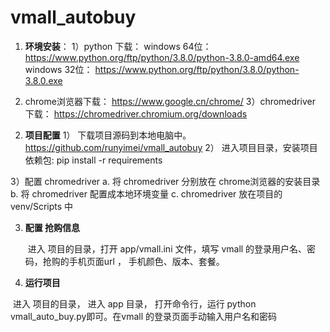 # vmall_autobuy



1.  **环境安装**：
   1）python 下载： 
     windows 64位： https://www.python.org/ftp/python/3.8.0/python-3.8.0-amd64.exe
     windows 32位： https://www.python.org/ftp/python/3.8.0/python-3.8.0.exe
   2) chrome浏览器下载：
       https://www.google.cn/chrome/
   3）chromedriver 下载：
       https://chromedriver.chromium.org/downloads



2.  **项目配置**
   1） 下载项目源码到本地电脑中。 https://github.com/runyimei/vmall_autobuy
   2） 进入项目目录，安装项目依赖包:  pip install -r requirements

   3）配置 chromedriver
     a. 将 chromedriver 分别放在 chrome浏览器的安装目录
     b. 将 chromedriver 配置成本地环境变量
     c. chromedriver 放在项目的 venv/Scripts 中



3. **配置 抢购信息**

   ​	进入 项目的目录，打开 app/vmall.ini 文件，填写 vmall 的登录用户名、密码，抢购的手机页面url ， 手机颜色、版本、套餐。

   

4.  **运行项目**

   ​      进入 项目的目录， 进入 app 目录， 打开命令行，运行 python vmall_auto_buy.py即可。在vmall 的登录页面手动输入用户名和密码



